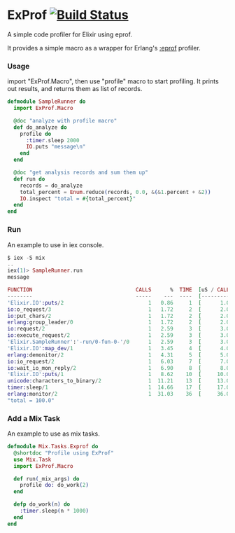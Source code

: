 # ExProf [![Build Status](https://secure.travis-ci.org/parroty/exprof.png?branch=master "Build Status")](http://travis-ci.org/parroty/exprof)
A simple code profiler for Elixir using eprof.

It provides a simple macro as a wrapper for Erlang's <a href="http://www.erlang.org/doc/man/eprof.html" target="_blank">:eprof</a> profiler.

### Usage
import "ExProf.Macro", then use "profile" macro to start profiling. It prints out results, and returns them as list of records.

```elixir
defmodule SampleRunner do
  import ExProf.Macro

  @doc "analyze with profile macro"
  def do_analyze do
    profile do
      :timer.sleep 2000
      IO.puts "message\n"
    end
  end

  @doc "get analysis records and sum them up"
  def run do
    records = do_analyze
    total_percent = Enum.reduce(records, 0.0, &(&1.percent + &2))
    IO.inspect "total = #{total_percent}"
  end
end
```

### Run
An example to use in iex console.

```elixir
$ iex -S mix
..
iex(1)> SampleRunner.run
message

FUNCTION                                 CALLS      %  TIME  [uS / CALLS]
--------                                 -----    ---  ----  [----------]
'Elixir.IO':puts/2                           1   0.86     1  [      1.00]
io:o_request/3                               1   1.72     2  [      2.00]
io:put_chars/2                               1   1.72     2  [      2.00]
erlang:group_leader/0                        1   1.72     2  [      2.00]
io:request/2                                 1   2.59     3  [      3.00]
io:execute_request/2                         1   2.59     3  [      3.00]
'Elixir.SampleRunner':'-run/0-fun-0-'/0      1   2.59     3  [      3.00]
'Elixir.IO':map_dev/1                        1   3.45     4  [      4.00]
erlang:demonitor/2                           1   4.31     5  [      5.00]
io:io_request/2                              1   6.03     7  [      7.00]
io:wait_io_mon_reply/2                       1   6.90     8  [      8.00]
'Elixir.IO':puts/1                           1   8.62    10  [     10.00]
unicode:characters_to_binary/2               1  11.21    13  [     13.00]
timer:sleep/1                                1  14.66    17  [     17.00]
erlang:monitor/2                             1  31.03    36  [     36.00]
"total = 100.0"
```

### Add a Mix Task
An example to use as mix tasks.

```elixir
defmodule Mix.Tasks.Exprof do
  @shortdoc "Profile using ExProf"
  use Mix.Task
  import ExProf.Macro

  def run(_mix_args) do
    profile do: do_work(2)
  end

  defp do_work(n) do
    :timer.sleep(n * 1000)
  end
end
```
